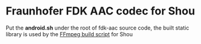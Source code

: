 Fraunhofer FDK AAC codec for Shou
=================================

Put the **android.sh** under the root of fdk-aac source code, the built static library is used by the [FFmpeg build script](https://github.com/shoutv/FFmpeg) for Shou
